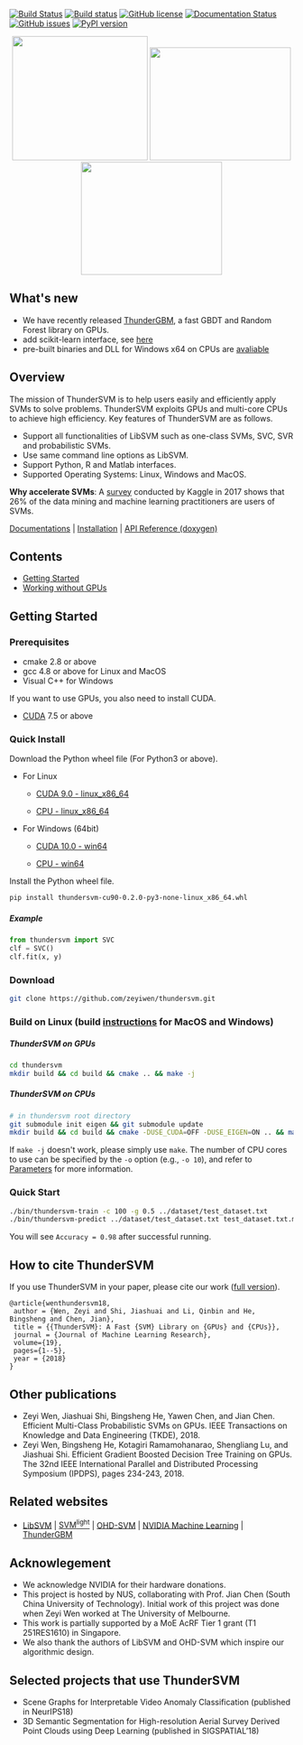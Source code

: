 [![Build Status](https://travis-ci.org/Xtra-Computing/thundersvm.svg?branch=master)](https://travis-ci.org/zeyiwen/thundersvm)
[![Build status](https://ci.appveyor.com/api/projects/status/e9yoehx7orsrsh89/branch/master?svg=true)](https://ci.appveyor.com/project/shijiashuai/thundersvm/branch/master)
[![GitHub license](http://dmlc.github.io/img/apache2.svg)](./LICENSE)
[![Documentation Status](https://readthedocs.org/projects/thundersvm/badge/?version=latest)](https://thundersvm.readthedocs.org)
[![GitHub issues](https://img.shields.io/github/issues/Xtra-Computing/thundersvm.svg)](https://github.com/zeyiwen/thundersvm/issues)
[![PyPI version](https://badge.fury.io/py/thundersvm.svg)](https://badge.fury.io/py/thundersvm)

<div align="center">
<img src="https://github.com/zeyiwen/thundersvm/raw/master/docs/_static/logo.png" width="240" height="220" align=left/>
<img src="https://github.com/zeyiwen/thundersvm/raw/master/docs/_static/lang-logo.png" width="250" height="200" align=left/>
<img src="https://github.com/zeyiwen/thundersvm/raw/master/docs/_static/overall.png" width="250" height="200" align=left/>
</div>

## What's new
- We have recently released [ThunderGBM](https://github.com/Xtra-Computing/thundergbm), a fast GBDT and Random Forest library on GPUs.
- add scikit-learn interface, see [here](https://github.com/zeyiwen/thundersvm/tree/master/python)
- pre-built binaries and DLL for Windows x64 on CPUs are [avaliable](https://ci.appveyor.com/project/shijiashuai/thundersvm/branch/master/artifacts)
## Overview
The mission of ThunderSVM is to help users easily and efficiently apply SVMs to solve problems. ThunderSVM exploits GPUs and multi-core CPUs to achieve high efficiency. Key features of ThunderSVM are as follows.
* Support all functionalities of LibSVM such as one-class SVMs, SVC, SVR and probabilistic SVMs.
* Use same command line options as LibSVM.
* Support Python, R and Matlab interfaces.
* Supported Operating Systems: Linux, Windows and MacOS.

**Why accelerate SVMs**: A [survey](https://www.kaggle.com/amberthomas/kaggle-2017-survey-results) conducted by Kaggle in 2017 shows that 26% of the data mining and machine learning practitioners are users of SVMs.

[Documentations](http://thundersvm.readthedocs.io) | [Installation](http://thundersvm.readthedocs.io/en/latest/how-to.html) | [API Reference (doxygen)](http://Xtra-Computing.github.io/thundersvm/)
## Contents
- [Getting Started](https://github.com/zeyiwen/thundersvm#getting-started)
- [Working without GPUs](http://thundersvm.readthedocs.io/en/latest/get-started.html#working-without-gpus-a-name-withoutgpu-a)
## Getting Started

### Prerequisites
* cmake 2.8 or above 
* gcc 4.8 or above for Linux and MacOS
* Visual C++ for Windows

If you want to use GPUs, you also need to install CUDA.

* [CUDA](https://developer.nvidia.com/cuda-downloads) 7.5 or above
### Quick Install
Download the Python wheel file (For Python3 or above).

* For Linux

    * [CUDA 9.0 - linux_x86_64](https://www.comp.nus.edu.sg/~wenzy/pip-pack/svm/thundersvm-cu90-0.2.0-py3-none-linux_x86_64.whl)
    
    * [CPU - linux_x86_64](https://www.comp.nus.edu.sg/~wenzy/pip-pack/svm/thundersvm-cpu-0.2.0-py3-none-linux_x86_64.whl)

* For Windows (64bit)
    
    * [CUDA 10.0 - win64](https://www.comp.nus.edu.sg/~wenzy/pip-pack/svm/thundersvm-cu10-0.2.0-py3-none-win_amd64.whl)
    
    * [CPU - win64](https://www.comp.nus.edu.sg/~wenzy/pip-pack/svm/thundersvm-cpu-0.2.0-py3-none-win_amd64.whl)

Install the Python wheel file.
```bash
pip install thundersvm-cu90-0.2.0-py3-none-linux_x86_64.whl
```
##### Example
```python
from thundersvm import SVC
clf = SVC()
clf.fit(x, y)
```
### Download
```bash
git clone https://github.com/zeyiwen/thundersvm.git
```
### Build on Linux (build [instructions](http://thundersvm.readthedocs.io/en/latest/get-started.html#installation) for MacOS and Windows)
##### ThunderSVM on GPUs
```bash
cd thundersvm
mkdir build && cd build && cmake .. && make -j
```

##### ThunderSVM on CPUs
```bash
# in thundersvm root directory
git submodule init eigen && git submodule update
mkdir build && cd build && cmake -DUSE_CUDA=OFF -DUSE_EIGEN=ON .. && make -j
```
If ```make -j``` doesn't work, please simply use ```make```. The number of CPU cores to use can be specified by the ```-o``` option (e.g., ```-o 10```), and refer to [Parameters](http://thundersvm.readthedocs.io/en/latest/parameters.html) for more information.

### Quick Start
```bash
./bin/thundersvm-train -c 100 -g 0.5 ../dataset/test_dataset.txt
./bin/thundersvm-predict ../dataset/test_dataset.txt test_dataset.txt.model test_dataset.predict
```
You will see `Accuracy = 0.98` after successful running.

## How to cite ThunderSVM
If you use ThunderSVM in your paper, please cite our work ([full version](https://github.com/zeyiwen/thundersvm/blob/master/thundersvm-full.pdf)).
```
@article{wenthundersvm18,
 author = {Wen, Zeyi and Shi, Jiashuai and Li, Qinbin and He, Bingsheng and Chen, Jian},
 title = {{ThunderSVM}: A Fast {SVM} Library on {GPUs} and {CPUs}},
 journal = {Journal of Machine Learning Research},
 volume={19},
 pages={1--5},
 year = {2018}
}
```

## Other publications
* Zeyi Wen, Jiashuai Shi, Bingsheng He, Yawen Chen, and Jian Chen. Efficient Multi-Class Probabilistic SVMs on GPUs. IEEE Transactions on Knowledge and Data Engineering (TKDE), 2018.
* Zeyi Wen, Bingsheng He, Kotagiri Ramamohanarao, Shengliang Lu, and Jiashuai Shi. Efficient Gradient Boosted Decision Tree Training on GPUs. The 32nd IEEE International Parallel and Distributed Processing Symposium (IPDPS), pages 234-243, 2018.

## Related websites
* [LibSVM](https://www.csie.ntu.edu.tw/~cjlin/libsvm/) | [SVM<sup>light</sup>](http://svmlight.joachims.org/) | [OHD-SVM](https://github.com/OrcusCZ/OHD-SVM) | [NVIDIA Machine Learning](http://www.nvidia.com/object/machine-learning.html) | [ThunderGBM](https://github.com/Xtra-Computing/thundergbm)

## Acknowlegement 
* We acknowledge NVIDIA for their hardware donations.
* This project is hosted by NUS, collaborating with Prof. Jian Chen (South China University of Technology). Initial work of this project was done when Zeyi Wen worked at The University of Melbourne.
* This work is partially supported by a MoE AcRF Tier 1 grant (T1 251RES1610) in Singapore.
* We also thank the authors of LibSVM and OHD-SVM which inspire our algorithmic design.

## Selected projects that use ThunderSVM
 * Scene Graphs for Interpretable Video Anomaly Classification (published in NeurIPS18)
 * 3D Semantic Segmentation for High-resolution Aerial Survey Derived Point Clouds using Deep Learning (published in SIGSPATIAL’18)

